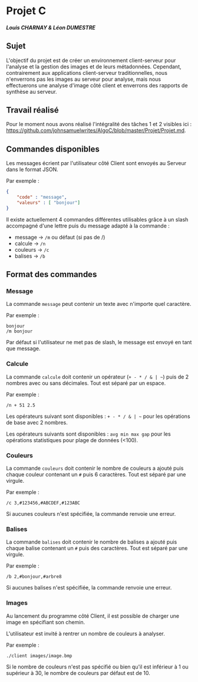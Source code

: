 # Projet C

##### Louis CHARNAY & Léon DUMESTRE

## Sujet

L'objectif du projet est de créer un environnement client-serveur pour l'analyse et la gestion des images et de leurs métadonnées. Cependant,
contrairement aux applications client-serveur traditionnelles, nous n'enverrons pas les images au serveur pour analyse, mais nous effectuerons une analyse d'image côté client et enverrons des rapports de synthèse au serveur.

## Travail réalisé

Pour le moment nous avons réalisé l'intégralité des tâches 1 et 2 visibles ici : https://github.com/johnsamuelwrites/AlgoC/blob/master/Projet/Projet.md.

## Commandes disponibles

Les messages écrient par l'utilisateur côté Client sont envoyés au Serveur dans le format JSON. 

Par exemple :

```json
{
    "code" : "message",
    "valeurs" : [ "bonjour"]
}
```

Il existe actuellement 4 commandes différentes utilisables grâce à un slash accompagné d'une lettre puis du message adapté à la commande :

- message -> `/m` ou défaut (si pas de /)
- calcule -> `/n`
- couleurs -> `/c`
- balises -> `/b`

## Format des commandes

### Message

La commande `message` peut contenir un texte avec n'importe quel caractère. 

Par exemple :
```
bonjour
/m bonjour
```

Par défaut si l'utilisateur ne met pas de slash, le message est envoyé en tant que message.

### Calcule

La commande `calcule` doit contenir un opérateur (`+ - * / & | ~`) puis de 2 nombres avec ou sans décimales. Tout est séparé par un espace. 

Par exemple :
```
/n + 51 2.5
```

Les opérateurs suivant sont disponibles : `+ - * / & | ~` pour les opérations de base avec 2 nombres.

Les opérateurs suivants sont disponibles : `avg min max gap` pour les opérations statistiques pour plage de données (<100).

### Couleurs

La commande `couleurs` doit contenir le nombre de couleurs a ajouté puis chaque couleur contenant un `#` puis 6 caractères. Tout est séparé par une virgule. 

Par exemple :
```
/c 3,#123456,#ABCDEF,#123ABC 
```

Si aucunes couleurs n'est spécifiée, la commande renvoie une erreur.

### Balises

La commande `balises` doit contenir le nombre de balises a ajouté puis chaque balise contenant un `#` puis des caractères. Tout est séparé par une virgule. 

Par exemple :
```
/b 2,#bonjour,#arbre8
```

Si aucunes balises n'est spécifiée, la commande renvoie une erreur.

### Images
Au lancement du programme côté Client, il est possible de charger une image en spécifiant son chemin. 

L'utilisateur est invité à rentrer un nombre de couleurs à analyser.

Par exemple :
```
./client images/image.bmp
```

Si le nombre de couleurs n'est pas spécifié ou bien qu'il est inférieur à 1 ou supérieur à 30, le nombre de couleurs par défaut est de 10.
